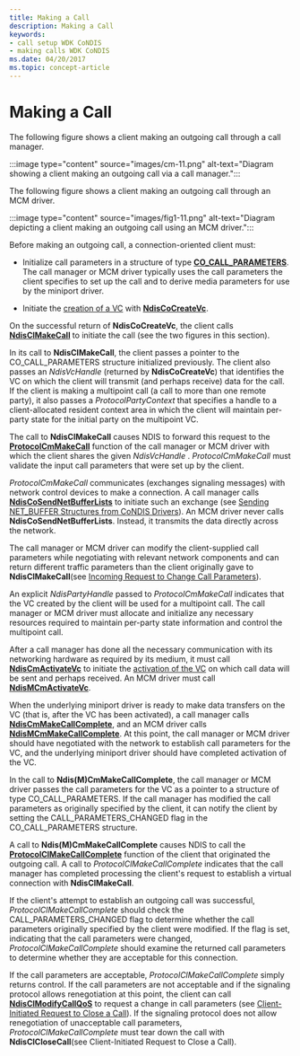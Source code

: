 ```yaml
---
title: Making a Call
description: Making a Call
keywords:
- call setup WDK CoNDIS
- making calls WDK CoNDIS
ms.date: 04/20/2017
ms.topic: concept-article
---
```


# Making a Call





The following figure shows a client making an outgoing call through a call manager.

:::image type="content" source="images/cm-11.png" alt-text="Diagram showing a client making an outgoing call via a call manager.":::

The following figure shows a client making an outgoing call through an MCM driver.

:::image type="content" source="images/fig1-11.png" alt-text="Diagram depicting a client making an outgoing call using an MCM driver.":::

Before making an outgoing call, a connection-oriented client must:

-   Initialize call parameters in a structure of type [**CO\_CALL\_PARAMETERS**](/previous-versions/windows/hardware/network/ff545384(v=vs.85)). The call manager or MCM driver typically uses the call parameters the client specifies to set up the call and to derive media parameters for use by the miniport driver.

-   Initiate the [creation of a VC](creating-a-vc.md) with [**NdisCoCreateVc**](/windows-hardware/drivers/ddi/ndis/nf-ndis-ndiscocreatevc).

On the successful return of **NdisCoCreateVc**, the client calls [**NdisClMakeCall**](/windows-hardware/drivers/ddi/ndis/nf-ndis-ndisclmakecall) to initiate the call (see the two figures in this section).

In its call to **NdisClMakeCall**, the client passes a pointer to the CO\_CALL\_PARAMETERS structure initialized previously. The client also passes an *NdisVcHandle* (returned by **NdisCoCreateVc**) that identifies the VC on which the client will transmit (and perhaps receive) data for the call. If the client is making a multipoint call (a call to more than one remote party), it also passes a *ProtocolPartyContext* that specifies a handle to a client-allocated resident context area in which the client will maintain per-party state for the initial party on the multipoint VC.

The call to **NdisClMakeCall** causes NDIS to forward this request to the [**ProtocolCmMakeCall**](/windows-hardware/drivers/ddi/ndis/nc-ndis-protocol_cm_make_call) function of the call manager or MCM driver with which the client shares the given *NdisVcHandle* . *ProtocolCmMakeCall* must validate the input call parameters that were set up by the client.

*ProtocolCmMakeCall* communicates (exchanges signaling messages) with network control devices to make a connection. A call manager calls [**NdisCoSendNetBufferLists**](/windows-hardware/drivers/ddi/ndis/nf-ndis-ndiscosendnetbufferlists) to initiate such an exchange (see [Sending NET\_BUFFER Structures from CoNDIS Drivers](sending-net-buffer-structures-from-condis-drivers.md)). An MCM driver never calls **NdisCoSendNetBufferLists**. Instead, it transmits the data directly across the network.

The call manager or MCM driver can modify the client-supplied call parameters while negotiating with relevant network components and can return different traffic parameters than the client originally gave to **NdisClMakeCall**(see [Incoming Request to Change Call Parameters](incoming-request-to-change-call-parameters.md)).

An explicit *NdisPartyHandle* passed to *ProtocolCmMakeCall* indicates that the VC created by the client will be used for a multipoint call. The call manager or MCM driver must allocate and initialize any necessary resources required to maintain per-party state information and control the multipoint call.

After a call manager has done all the necessary communication with its networking hardware as required by its medium, it must call [**NdisCmActivateVc**](/windows-hardware/drivers/ddi/ndis/nf-ndis-ndiscmactivatevc) to initiate the [activation of the VC](activating-a-vc.md) on which call data will be sent and perhaps received. An MCM driver must call [**NdisMCmActivateVc**](/windows-hardware/drivers/ddi/ndis/nf-ndis-ndismcmactivatevc).

When the underlying miniport driver is ready to make data transfers on the VC (that is, after the VC has been activated), a call manager calls [**NdisCmMakeCallComplete**](/windows-hardware/drivers/ddi/ndis/nf-ndis-ndiscmmakecallcomplete), and an MCM driver calls [**NdisMCmMakeCallComplete**](/windows-hardware/drivers/ddi/ndis/nf-ndis-ndismcmmakecallcomplete). At this point, the call manager or MCM driver should have negotiated with the network to establish call parameters for the VC, and the underlying miniport driver should have completed activation of the VC.

In the call to **Ndis(M)CmMakeCallComplete**, the call manager or MCM driver passes the call parameters for the VC as a pointer to a structure of type CO\_CALL\_PARAMETERS. If the call manager has modified the call parameters as originally specified by the client, it can notify the client by setting the CALL\_PARAMETERS\_CHANGED flag in the CO\_CALL\_PARAMETERS structure.

A call to **Ndis(M)CmMakeCallComplete** causes NDIS to call the [**ProtocolClMakeCallComplete**](/windows-hardware/drivers/ddi/ndis/nc-ndis-protocol_cl_make_call_complete) function of the client that originated the outgoing call. A call to *ProtocolClMakeCallComplete* indicates that the call manager has completed processing the client's request to establish a virtual connection with **NdisClMakeCall**.

If the client's attempt to establish an outgoing call was successful, *ProtocolClMakeCallComplete* should check the CALL\_PARAMETERS\_CHANGED flag to determine whether the call parameters originally specified by the client were modified. If the flag is set, indicating that the call parameters were changed, *ProtocolClMakeCallComplete* should examine the returned call parameters to determine whether they are acceptable for this connection.

If the call parameters are acceptable, *ProtocolClMakeCallComplete* simply returns control. If the call parameters are not acceptable and if the signaling protocol allows renegotiation at this point, the client can call [**NdisClModifyCallQoS**](/windows-hardware/drivers/ddi/ndis/nf-ndis-ndisclmodifycallqos) to request a change in call parameters (see [Client-Initiated Request to Close a Call](client-initiated-request-to-close-a-call.md)). If the signaling protocol does not allow renegotiation of unacceptable call parameters, *ProtocolClMakeCallComplete* must tear down the call with **NdisClCloseCall**(see Client-Initiated Request to Close a Call).

 

